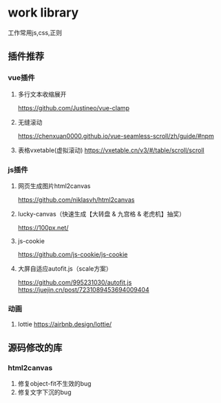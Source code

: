 # work library
工作常用js,css,正则

## 插件推荐

### vue插件

1. 多行文本收缩展开

    <https://github.com/Justineo/vue-clamp>

2. 无缝滚动

    <https://chenxuan0000.github.io/vue-seamless-scroll/zh/guide/#npm>
3. 表格vxetable(虚拟滚动)
    <https://vxetable.cn/v3/#/table/scroll/scroll>

### js插件

1. 网页生成图片html2canvas

    <https://github.com/niklasvh/html2canvas>

2. lucky-canvas（快速生成【大转盘 & 九宫格 & 老虎机】抽奖）

    <https://100px.net/>

3. js-cookie

    <https://github.com/js-cookie/js-cookie>

4. 大屏自适应autofit.js（scale方案）

    <https://github.com/995231030/autofit.js>
    <https://juejin.cn/post/7231089453694009404>

### 动画

1. lottie
    <https://airbnb.design/lottie/>

## 源码修改的库

### html2canvas

1. 修复object-fit不生效的bug
2. 修复文字下沉的bug
